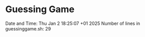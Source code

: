 # Guessing Game
Date and Time: Thu Jan  2 18:25:07 +01 2025
Number of lines in guessinggame.sh:       29
